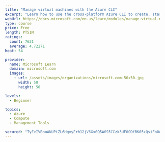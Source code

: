 ```yaml
---
title: "Manage virtual machines with the Azure CLI"
excerpt: "Learn how to use the cross-platform Azure CLI to create, start, stop, and perform other management tasks related to virtual machines in Azure."
webUrl: https://docs.microsoft.com/en-us/learn/modules/manage-virtual-machines-with-azure-cli/
type: course
price: Free
length: PT51M
ratings:
  count: 7631
  average: 4.72271
heat: 54

provider:
  name: Microsoft Learn
  domain: microsoft.com
  images:
    - url: /assets/images/organizations/microsoft.com-50x50.jpg
      width: 50
      height: 50

levels:
  - Beginner

topics:
  - Azure
  - Compute
  - Management Tools

secured: "TyEeIVBnuANUPiZL6HgxyErh12jV6Gx0Q5A0S5CCzk3UF0ODfBK05xQsiFoOonK9SytixMG/wj3BEIenFNtUr3m0S5orANrmsSAeYU+ZDhuV9TphZP3ztvHc6MUnlwRSQLOmCW4c80X38y+tiAhMW+4dhSULbH1OO6ASkshbGk9iqY+k+aHguiMyrZIR0i8N8ReJuW8N2/Jwxan/D3ZybTTcDWVherKuHyjj7ZPqpdejY05mQjPATYtiCrMhu52yXamwaSUpxCKsSmf0LRdYWNVEwAyAFSMHVpRaZMFLS8H5n21bboI1FV0H9bxD/0VbGQqs5BvWjT+1dggl50tSwVm7FTK34WN3lkjVxV5WJ3EKTKq3Ps6CZ1BPfMNb/cHJpCweL8AT9RIjRfof3IblKnQnCJZ+acNDHAx8VEto5c0=;MnxWTD/9RJkyUW5f7jss1A=="
---
```


